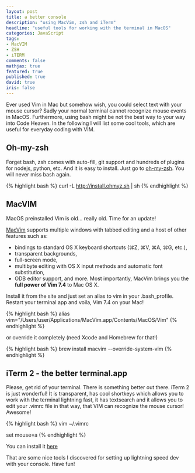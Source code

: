 ```yaml
---
layout: post
title: a better console
description: "using MacVim, zsh and iTerm"
headline: "useful tools for working with the terminal in MacOS"
categories: JavaScript
tags: 
- MacVIM
- ZSH
- iTERM
comments: false
mathjax: true
featured: true
published: true
david: true
iris: false
---
```


Ever used Vim in Mac but somehow wish, you could select text with your mouse cursor?
Sadly your normal terminal cannot recognize mouse events in MacOS. Furthermore, 
using bash might be not the best way to your way into Code Heaven. In the following I will list some cool tools, which are useful for everyday coding with VIM.

## Oh-my-zsh
Forget bash, zsh comes with auto-fill, git support and hundreds of plugins for nodejs, python, etc. And it is easy to install.
Just go to [oh-my-zsh](http://ohmyz.sh/). You will never miss bash again.

{% highlight bash %}
curl -L http://install.ohmyz.sh | sh
{% endhighlight %}

## MacVIM
MacOS preinstalled Vim is old... really old. Time for an update! 

[MacVim](https://code.google.com/p/macvim/) supports multiple windows with tabbed editing and a host of other features such as:

- bindings to standard OS X keyboard shortcuts (⌘Z, ⌘V, ⌘A, ⌘G, etc.),
- transparent backgrounds,
- full-screen mode,
- multibyte editing with OS X input methods and automatic font substitution,
- ODB editor support,
and more. Most importantly, MacVim brings you the **full power of Vim 7.4** to Mac OS X.

Install it from the site and just set an alias to vim in your .bash_profile.
Restart your terminal app and voila, Vim 7.4 on your Mac!

{% highlight bash %}
alias vim="/Users/user/Applications/MacVim.app/Contents/MacOS/Vim"
{% endhighlight %}

or override it completely (need Xcode and Homebrew for that!)

{% highlight bash %}
brew install macvim --override-system-vim
{% endhighlight %}

## iTerm 2 - the better terminal.app
Please, get rid of your terminal. There is something better out there.
iTerm 2 is just wonderful! It is transparent, has cool shortkeys which allows you to work with the terminal lightning fast, it has textsearch and it allows you to edit your .vimrc file in that way, that VIM can recognize the mouse cursor! Awesome!

{% highlight bash %}
vim ~/.vimrc

set mouse=a
{% endhighlight %}

You can install it [here](http://iterm2.com/)

That are some nice tools I discovered for setting up lightning speed dev with your console.
Have fun!


